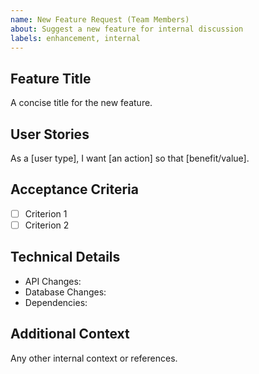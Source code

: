 ```yaml
---
name: New Feature Request (Team Members)
about: Suggest a new feature for internal discussion
labels: enhancement, internal
---
```


## Feature Title

A concise title for the new feature.

## User Stories

As a [user type], I want [an action] so that [benefit/value].

## Acceptance Criteria

- [ ] Criterion 1
- [ ] Criterion 2

## Technical Details

- API Changes:
- Database Changes:
- Dependencies:

## Additional Context

Any other internal context or references.
